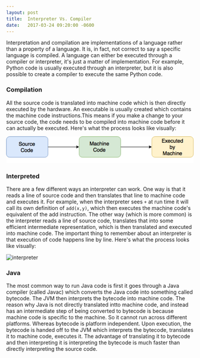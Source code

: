 ```yaml
---
layout: post
title:  Interpreter Vs. Compiler
date:   2017-03-24 09:20:00 -0600
---
```

Interpretation and compilation are implementations of a language rather than a property of a language. It is, in fact, not correct to say a specific language is compiled. A language can either be executed through a compiler or interpreter, it's just a matter of implementation. For example, Python code is usually executed through an interpreter, but it is also possible to create a compiler to execute the same Python code. 

### Compilation

All the source code is translated into machine code which is then directly executed by the hardware. An executable is usually created which contains the machine code instructions.This means if you make a change to your source code, the code needs to be compiled into machine code before it can actually be executed. Here's what the process looks like visually:

![compiler](/assets/Compiler.png)

### Interpreted

There are a few different ways an interpreter can work. One way is that it reads a line of source code and then translates that line to machine code and executes it. For example, when the interpreter sees `+` at run time it will call its own definition of `add(x,y)`, which then executes the machine code's equivalent of the add instruction. The other way (which is more common) is the interpreter reads a line of source code, translates that into some efficient intermediate representation, which is then translated and executed into machine code. The important thing to remember about an interpreter is that execution of code happens line by line. Here's what the process looks like visually:

![interpreter](/assets/Interpreter.png)

### Java

The most common way to run Java code is first it goes through a Java compiler (called Javac) which converts the Java code into something called bytecode. The JVM then interprets the bytecode into machine code. The reason why Java is not directly translated intto machine code, and instead has an intermediate step of being converted to bytecode is because machine code is specific to the machine. So it cannot run across different platforms. Whereas bytecode is platform independent. Upon execution, the bytecode is handed off to the JVM which interprets the bytecode, translates it to machine code, executes it. The advantage of translating it to bytecode and then interpreting it is interpreting the bytecode is much faster than directly interpreting the source code. 


 
